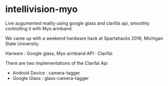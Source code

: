 # intellivision-myo
Live augumented reality using google glass and clarifai api, smoothly controlling it with Myo armband.

We came up with a weekend hardware hack at Spartahacks 2016, Michigan State University.

Harware : Google glass, Myo armband
API : Clarifai

There are two implementations of the Clarifai Api 
  
  * Android Device : camera-tagger
  * Google Glass : glass-camera-tagger
